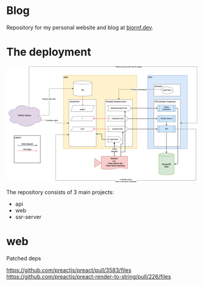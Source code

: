 # Blog

Repository for my personal website and blog at [bjornf.dev](https://bjornf.dev).

# The deployment
![Infrastructure](./docs/infrastructure.png)

The repository consists of 3 main projects:
* api
* web
* ssr-server


# web
Patched deps

https://github.com/preactjs/preact/pull/3583/files
https://github.com/preactjs/preact-render-to-string/pull/226/files
